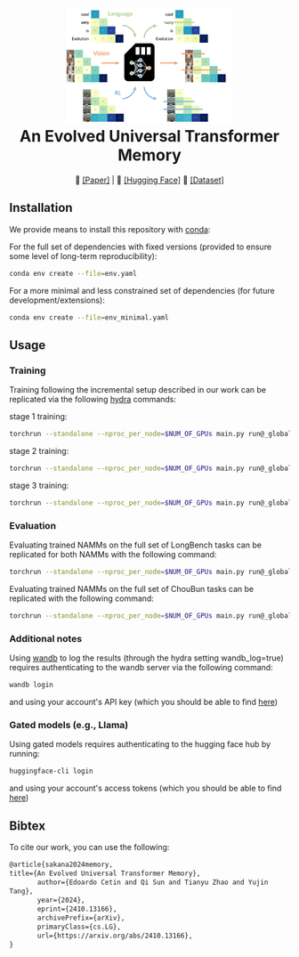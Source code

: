 <h1 align="center">
  <a href="https://github.com/SakanaAI/universal-transformer-memory/">
<img src="figures/logo.png" width="300" /></a><br>
<b>An Evolved Universal Transformer Memory</b><br>
</h1>

<p align="center">
  📄 <a href="http://arxiv.org/abs/2410.13166">[Paper]</a> |
  🤗 <a href="https://huggingface.co/SakanaAI">[Hugging Face]</a>
  📁 <a href="https://huggingface.co/datasets/SakanaAI/ChouBun">[Dataset]</a>
</p>

## Installation

We provide means to install this repository with [conda](https://docs.conda.io/projects/conda/en/latest/index.html):

For the full set of dependencies with fixed versions (provided to ensure some level of long-term reproducibility):

```bash
conda env create --file=env.yaml
```

For a more minimal and less constrained set of dependencies (for future development/extensions):

```bash
conda env create --file=env_minimal.yaml
```

## Usage

### Training

Training following the incremental setup described in our work can be replicated via the following [hydra](https://hydra.cc/) commands:

stage 1 training:
```bash
torchrun --standalone --nproc_per_node=$NUM_OF_GPUs main.py run@_global_=namm_bam_i1.yaml
```

stage 2 training:
```bash
torchrun --standalone --nproc_per_node=$NUM_OF_GPUs main.py run@_global_=namm_bam_i2.yaml init_from='path/to/stage1/results/ckpt.pt'
```

stage 3 training:
```bash
torchrun --standalone --nproc_per_node=$NUM_OF_GPUs main.py run@_global_=namm_bam_i3.yaml init_from='path/to/stage2/results/ckpt.pt'
```

### Evaluation

Evaluating trained NAMMs on the full set of LongBench tasks can be replicated for both NAMMs with the following command:

```bash
torchrun --standalone --nproc_per_node=$NUM_OF_GPUs main.py run@_global_=namm_bam_eval.yaml init_from='path/to/results/ckpt.pt'
```

Evaluating trained NAMMs on the full set of ChouBun tasks can be replicated with the following command:

```bash
torchrun --standalone --nproc_per_node=$NUM_OF_GPUs main.py run@_global_=namm_bam_eval_choubun.yaml init_from='path/to/results/ckpt.pt'
```

### Additional notes

Using [wandb](https://wandb.ai/) to log the results (through the hydra setting wandb_log=true) requires authenticating to the wandb server via the following command:

```bash
wandb login
```

and using your account's API key (which you should be able to find [here](https://wandb.ai/authorize))

### Gated models (e.g., Llama)

Using gated models requires authenticating to the hugging face hub by running:

```bash
huggingface-cli login
```

and using your account's access tokens (which you should be able to find [here](https://huggingface.co/settings/tokens))


## Bibtex

To cite our work, you can use the following:

```
@article{sakana2024memory,
title={An Evolved Universal Transformer Memory}, 
       author={Edoardo Cetin and Qi Sun and Tianyu Zhao and Yujin Tang},
       year={2024},
       eprint={2410.13166},
       archivePrefix={arXiv},
       primaryClass={cs.LG},
       url={https://arxiv.org/abs/2410.13166},
}
```

